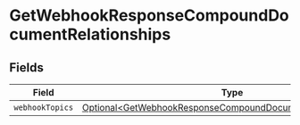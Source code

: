# GetWebhookResponseCompoundDocumentRelationships


## Fields

| Field                                                                                                                                    | Type                                                                                                                                     | Required                                                                                                                                 | Description                                                                                                                              |
| ---------------------------------------------------------------------------------------------------------------------------------------- | ---------------------------------------------------------------------------------------------------------------------------------------- | ---------------------------------------------------------------------------------------------------------------------------------------- | ---------------------------------------------------------------------------------------------------------------------------------------- |
| `webhookTopics`                                                                                                                          | [Optional\<GetWebhookResponseCompoundDocumentWebhookTopics>](../../models/components/GetWebhookResponseCompoundDocumentWebhookTopics.md) | :heavy_minus_sign:                                                                                                                       | N/A                                                                                                                                      |